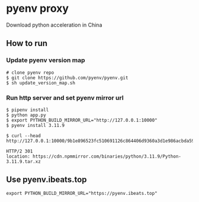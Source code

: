 # pyenv proxy

Download python acceleration in China

## How to run

### Update pyenv version map

```shell
# clone pyenv repo
$ git clone https://github.com/pyenv/pyenv.git
$ sh update_version_map.sh
```

### Run http server and set pyenv mirror url

```shell
$ pipenv install
$ python app.py
$ export PYTHON_BUILD_MIRROR_URL="http://127.0.0.1:10000"
$ pyenv install 3.11.9
```

```shell
$ curl --head http://127.0.0.1:10000/9b1e896523fc510691126c864406d9360a3d1e986acbda59cda57b5abda45b87

HTTP/2 301
location: https://cdn.npmmirror.com/binaries/python/3.11.9/Python-3.11.9.tar.xz
```

## Use pyenv.ibeats.top

```shell
export PYTHON_BUILD_MIRROR_URL="https://pyenv.ibeats.top"
```
